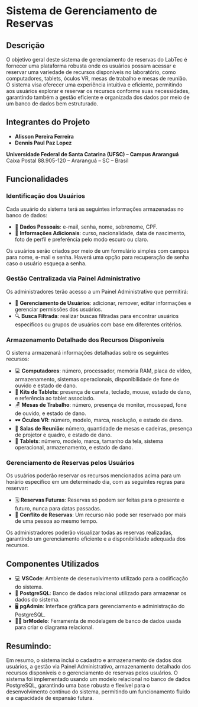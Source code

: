 # Sistema de Gerenciamento de Reservas

## Descrição

O objetivo geral deste sistema de gerenciamento de reservas do LabTec é fornecer uma plataforma robusta onde os usuários possam acessar e reservar uma variedade de recursos disponíveis no laboratório, como computadores, tablets, óculos VR, mesas de trabalho e mesas de reunião. O sistema visa oferecer uma experiência intuitiva e eficiente, permitindo aos usuários explorar e reservar os recursos conforme suas necessidades, garantindo também a gestão eficiente e organizada dos dados por meio de um banco de dados bem estruturado.

## Integrantes do Projeto
- **Alisson Pereira Ferreira**
- **Dennis Paul Paz Lopez**

**Universidade Federal de Santa Catarina (UFSC) – Campus Araranguá**  
Caixa Postal 88.905-120 – Araranguá – SC – Brasil

## Funcionalidades

### Identificação dos Usuários

Cada usuário do sistema terá as seguintes informações armazenadas no banco de dados:

- 📧 **Dados Pessoais**: e-mail, senha, nome, sobrenome, CPF.
- 📝 **Informações Adicionais**: curso, nacionalidade, data de nascimento, foto de perfil e preferência pelo modo escuro ou claro.

Os usuários serão criados por meio de um formulário simples com campos para nome, e-mail e senha. Haverá uma opção para recuperação de senha caso o usuário esqueça a senha.

### Gestão Centralizada via Painel Administrativo

Os administradores terão acesso a um Painel Administrativo que permitirá:

- 👤 **Gerenciamento de Usuários**: adicionar, remover, editar informações e gerenciar permissões dos usuários.
- 🔍 **Busca Filtrada**: realizar buscas filtradas para encontrar usuários específicos ou grupos de usuários com base em diferentes critérios.

### Armazenamento Detalhado dos Recursos Disponíveis

O sistema armazenará informações detalhadas sobre os seguintes recursos:

- 💻 **Computadores**: número, processador, memória RAM, placa de vídeo, armazenamento, sistemas operacionais, disponibilidade de fone de ouvido e estado de dano.
- 📱 **Kits de Tablets**: presença de caneta, teclado, mouse, estado de dano, e referência ao tablet associado.
- 🪑 **Mesas de Trabalho**: número, presença de monitor, mousepad, fone de ouvido, e estado de dano.
- 🕶️ **Óculos VR**: número, modelo, marca, resolução, e estado de dano.
- 🏢 **Salas de Reunião**: número, quantidade de mesas e cadeiras, presença de projetor e quadro, e estado de dano.
- 📲 **Tablets**: número, modelo, marca, tamanho da tela, sistema operacional, armazenamento, e estado de dano.

### Gerenciamento de Reservas pelos Usuários

Os usuários poderão reservar os recursos mencionados acima para um horário específico em um determinado dia, com as seguintes regras para reservar:

- 🗓️ **Reservas Futuras**: Reservas só podem ser feitas para o presente e futuro, nunca para datas passadas.
- 🚫 **Conflito de Reservas**: Um recurso não pode ser reservado por mais de uma pessoa ao mesmo tempo.

Os administradores poderão visualizar todas as reservas realizadas, garantindo um gerenciamento eficiente e a disponibilidade adequada dos recursos.

## Componentes Utilizados

- 💻 **VSCode**: Ambiente de desenvolvimento utilizado para a codificação do sistema.
- 🐘 **PostgreSQL**: Banco de dados relacional utilizado para armazenar os dados do sistema.
- 🖥️ **pgAdmin**: Interface gráfica para gerenciamento e administração do PostgreSQL.
- 🧑‍💻 **brModelo**: Ferramenta de modelagem de banco de dados usada para criar o diagrama relacional.

## **Resumindo:**  

Em resumo, o sistema inclui o cadastro e armazenamento de dados dos usuários, a gestão via Painel Administrativo, armazenamento detalhado dos recursos disponíveis e o gerenciamento de reservas pelos usuários. O sistema foi implementado usando um modelo relacional no banco de dados PostgreSQL, garantindo uma base robusta e flexível para o desenvolvimento contínuo do sistema, permitindo um funcionamento fluido e a capacidade de expansão futura.
